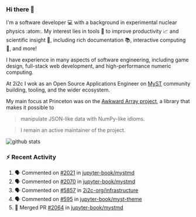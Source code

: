 ### Hi there 👋 

I'm a software developer 💻 with a background in experimental nuclear physics :atom:. My interest lies in tools :wrench: to improve productivity :chart_with_upwards_trend: and scientific insight :telescope:, including rich documentation 📚, interactive computing 🧮, and more! 

I have experience in many aspects of software engineering, including game design, full-stack web development, and high-performance numeric computing. 

At 2i2c I wok as an Open Source Applications Engineer on [MyST](https://github.com/jupyter-book/mystmd) community building, tooling, and the wider ecosystem. 

My main focus at Princeton was on the [Awkward Array project](awkward-array.org/), a library that makes it possible to 
> manipulate JSON-like data with NumPy-like idioms.

> I remain an active maintainer of the project. 

![github stats](https://github-readme-stats.vercel.app/api?username=agoose77&show_icons=true&hide_rank=true&hide_title=true&bg_color=30,e76445,904e95&text_color=efe3ec&icon_color=efe3ec)
<!--
**agoose77/agoose77** is a ✨ _special_ ✨ repository because its `README.md` (this file) appears on your GitHub profile.

Here are some ideas to get you started:

- 🔭 I’m currently working on ...
- 🌱 I’m currently learning ...
- 👯 I’m looking to collaborate on ...
- 🤔 I’m looking for help with ...
- 💬 Ask me about ...
- 📫 How to reach me: ...
- 😄 Pronouns: ...
- ⚡ Fun fact: ...
-->

### :zap: Recent Activity

<!--START_SECTION:activity-->
1. 🗣 Commented on [#2021](https://github.com/jupyter-book/mystmd/pull/2021#issuecomment-2930238395) in [jupyter-book/mystmd](https://github.com/jupyter-book/mystmd)
2. 🗣 Commented on [#2070](https://github.com/jupyter-book/mystmd/issues/2070#issuecomment-2925635500) in [jupyter-book/mystmd](https://github.com/jupyter-book/mystmd)
3. 🗣 Commented on [#5857](https://github.com/2i2c-org/infrastructure/issues/5857#issuecomment-2925634793) in [2i2c-org/infrastructure](https://github.com/2i2c-org/infrastructure)
4. 🗣 Commented on [#595](https://github.com/jupyter-book/myst-theme/pull/595#issuecomment-2923050770) in [jupyter-book/myst-theme](https://github.com/jupyter-book/myst-theme)
5. 🎉 Merged PR [#2064](https://github.com/jupyter-book/mystmd/pull/2064) in [jupyter-book/mystmd](https://github.com/jupyter-book/mystmd)
<!--END_SECTION:activity-->
